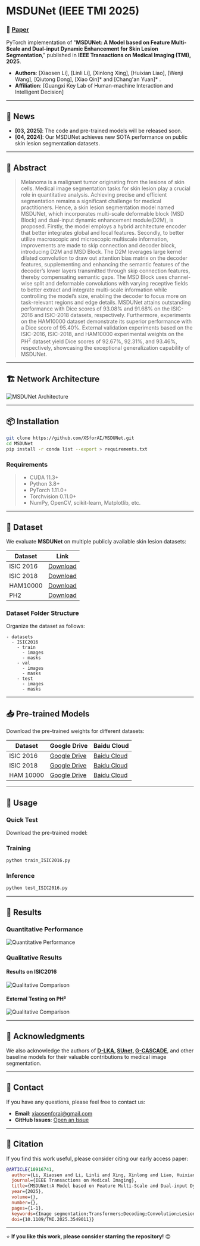 # MSDUNet (IEEE TMI 2025)

### 📖 [**Paper**](https://ieeexplore.ieee.org/document/10916741)

PyTorch implementation of "**MSDUNet: A Model based on Feature Multi-Scale and Dual-input Dynamic Enhancement for Skin Lesion Segmentation**," published in **IEEE Transactions on Medical Imaging (TMI), 2025**.

- **Authors**: [Xiaosen Li], [Linli Li], [Xinlong Xing], [Huixian Liao], [Wenji Wang], [Qiutong Dong], [Xiao Qin]* and [Chang'an Yuan]* .
- **Affiliation**: [Guangxi Key Lab of Human-machine Interaction and Intelligent Decision]

---

## 🚀 News
- **[03, 2025]**: The code and pre-trained models will be released soon.
- **[04, 2024]**: Our MSDUNet achieves new SOTA performance on public skin lesion segmentation datasets.

---

## 📜 Abstract
> Melanoma is a malignant tumor originating from the lesions of skin cells. Medical image segmentation tasks for skin lesion play a crucial role in quantitative analysis. Achieving precise and efficient segmentation remains a significant challenge for medical practitioners. Hence, a skin lesion segmentation model named MSDUNet, which incorporates multi-scale deformable block (MSD Block) and dual-input dynamic enhancement module(D2M), is proposed. Firstly, the model employs a hybrid architecture encoder that better integrates global and local features. Secondly, to better utilize macroscopic and microscopic multiscale information, improvements are made to skip connection and decoder block, introducing D2M and MSD Block. The D2M leverages large kernel dilated convolution to draw out attention bias matrix on the decoder features, supplementing and enhancing the semantic features of the decoder’s lower layers transmitted through skip connection features, thereby compensating semantic gaps. The MSD Block uses channel-wise split and deformable convolutions with varying receptive fields to better extract and integrate multi-scale information while controlling the model’s size, enabling the decoder to focus more on task-relevant regions and edge details. MSDUNet attains outstanding performance with Dice scores of 93.08\% and 91.68\% on the ISIC-2016 and ISIC-2018 datasets, respectively. Furthermore, experiments on the HAM10000 dataset demonstrate its superior performance with a Dice score of 95.40\%. External validation experiments based on the ISIC-2016, ISIC-2018, and HAM10000 experimental weights on the PH$^2$ dataset yield Dice scores of 92.67\%, 92.31\%, and 93.46\%, respectively, showcasing the exceptional generalization capability of MSDUNet.

---

## 🏗️ Network Architecture
![MSDUNet Architecture](./figs/MSDUNet_Arch.png)

---

## 📦 Installation
```bash
git clone https://github.com/XSforAI/MSDUNet.git
cd MSDUNet
pip install -r conda list --export > requirements.txt

```

### **Requirements**
> * CUDA 11.3+
> * Python 3.8+
> * PyTorch 1.11.0+
> * Torchvision 0.11.0+
> * NumPy, OpenCV, scikit-learn, Matplotlib, etc.

---

## 📂 Dataset
We evaluate **MSDUNet** on multiple publicly available skin lesion datasets:

| Dataset   | Link                                                                          |
|-----------|-------------------------------------------------------------------------------|
| ISIC 2016 | [Download](https://challenge.isic-archive.com/data/#2016)                     |
| ISIC 2018 | [Download](https://challenge.isic-archive.com/data/#2018)                     |
| HAM10000  | [Download](https://www.kaggle.com/datasets/kmader/skin-cancer-mnist-ham10000) |
| PH2       | [Download](https://www.fc.up.pt/addi/ph2%20database.html)                     |

### **Dataset Folder Structure**
Organize the dataset as follows:
```
- datasets
  - ISIC2016
    - train
      - images
      - masks
    - val
      - images
      - masks
    - test
      - images
      - masks
```

---

## 📥 Pre-trained Models
Download the pre-trained weights for different datasets:

| Dataset   | Google Drive | Baidu Cloud                                                             |
|-----------|--------------|-------------------------------------------------------------------------|
| ISIC 2016 | [Google Drive](https://drive.google.com/file/d/1HwBx0DDRB-C7R89GTxcypTtM9WFU-hCu/view?usp=drive_link) | [Baidu Cloud](https://pan.baidu.com/s/1AnFOs6_xKOv75IdNl6h4aA?pwd=jxrw) |
| ISIC 2018 | [Google Drive](https://drive.google.com/file/d/1g5D_KszuwionLI-Vm5AHGDomaMbkBG15/view?usp=drive_link) | [Baidu Cloud](https://pan.baidu.com/s/1oSjbGQgNdurzsKTIDYzGow?pwd=4n3j) |
| HAM 10000 | [Google Drive](https://drive.google.com/file/d/182GsjXU1xELDBfAatrj-i7TfkFZ-bbEK/view?usp=drive_link) | [Baidu Cloud](https://pan.baidu.com/s/1XWnUuQM5sdKhy122RZmonQ?pwd=jz7e) |

---

## 🏃 Usage
### **Quick Test**
Download the pre-trained model:

### **Training**
```bash
python train_ISIC2016.py
```

### **Inference**
```bash
python test_ISIC2016.py
```

---

## 🎯 Results
### **Quantitative Performance**
![Quantitative Performance](./figs/quantitative_results.png)

### **Qualitative Results**
#### **Results on ISIC2016**
![Qualitative Comparison](./figs/qualitative_results_1.png)

#### **External Testing on PH²**
![Qualitative Comparison](./figs/qualitative_results_2.png)

---

## 🙏 Acknowledgments
We also acknowledge the authors of **[D-LKA](https://github.com/xmindflow/deformableLKA), [SUnet](https://github.com/XSforAI/SUnet), [G-CASCADE](https://github.com/SLDGroup/G-CASCADE)**, and other baseline models for their valuable contributions to medical image segmentation.

---

## 📩 Contact
If you have any questions, please feel free to contact us:
- **Email**: xiaosenforai@gmail.com
- **GitHub Issues**: [Open an Issue](https://github.com/XSforAI/MSDUNet/issues)

---

## 📖 Citation
If you find this work useful, please consider citing our early access paper:
```bibtex
@ARTICLE{10916741,
  author={Li, Xiaosen and Li, Linli and Xing, Xinlong and Liao, Huixian and Wang, Wenji and Dong, Qiutong and Qin, Xiao and Yuan, Chang’an},
  journal={IEEE Transactions on Medical Imaging}, 
  title={MSDUNet:A Model based on Feature Multi-Scale and Dual-input Dynamic Enhancement for Skin Lesion Segmentation}, 
  year={2025},
  volume={},
  number={},
  pages={1-1},
  keywords={Image segmentation;Transformers;Decoding;Convolution;Lesions;Feature extraction;Skin;Semantics;Kernel;Adaptation models;Hybrid architecture;skin lesion segmentation;multi-scale method;deformable convolution;feature enhancement},
  doi={10.1109/TMI.2025.3549011}}
```

---

⭐ **If you like this work, please consider starring the repository!** 😊

